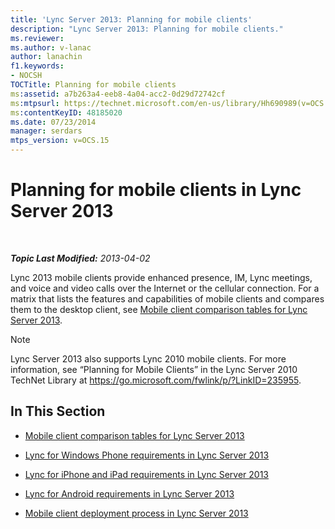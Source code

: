 ```yaml
---
title: 'Lync Server 2013: Planning for mobile clients'
description: "Lync Server 2013: Planning for mobile clients."
ms.reviewer: 
ms.author: v-lanac
author: lanachin
f1.keywords:
- NOCSH
TOCTitle: Planning for mobile clients
ms:assetid: a7b263a4-eeb8-4a04-acc2-0d29d72742cf
ms:mtpsurl: https://technet.microsoft.com/en-us/library/Hh690989(v=OCS.15)
ms:contentKeyID: 48185020
ms.date: 07/23/2014
manager: serdars
mtps_version: v=OCS.15
---
```


# Planning for mobile clients in Lync Server 2013

<div data-xmlns="http://www.w3.org/1999/xhtml">

<div class="topic" data-xmlns="http://www.w3.org/1999/xhtml" data-msxsl="urn:schemas-microsoft-com:xslt" data-cs="https://msdn.microsoft.com/">

<div data-asp="https://msdn2.microsoft.com/asp">



</div>

<div id="mainSection">

<div id="mainBody">

<span> </span>

_**Topic Last Modified:** 2013-04-02_

Lync 2013 mobile clients provide enhanced presence, IM, Lync meetings, and voice and video calls over the Internet or the cellular connection. For a matrix that lists the features and capabilities of mobile clients and compares them to the desktop client, see [Mobile client comparison tables for Lync Server 2013](lync-server-2013-mobile-client-comparison-tables.md).

<div>


> [!NOTE]  
> Lync Server 2013 also supports Lync 2010 mobile clients. For more information, see “Planning for Mobile Clients” in the Lync Server 2010 TechNet Library at <A href="https://go.microsoft.com/fwlink/p/?linkid=235955">https://go.microsoft.com/fwlink/p/?LinkID=235955</A>.



</div>

<div>

## In This Section

  - [Mobile client comparison tables for Lync Server 2013](lync-server-2013-mobile-client-comparison-tables.md)

  - [Lync for Windows Phone requirements in Lync Server 2013](lync-server-2013-lync-for-windows-phone-requirements.md)

  - [Lync for iPhone and iPad requirements in Lync Server 2013](lync-server-2013-lync-for-iphone-and-ipad-requirements.md)

  - [Lync for Android requirements in Lync Server 2013](lync-server-2013-lync-for-android-requirements.md)

  - [Mobile client deployment process in Lync Server 2013](lync-server-2013-mobile-client-deployment-process.md)

</div>

</div>

<span> </span>

</div>

</div>

</div>


